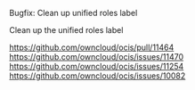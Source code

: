 Bugfix: Clean up unified roles label

Clean up the unified roles label

https://github.com/owncloud/ocis/pull/11464
https://github.com/owncloud/ocis/issues/11470
https://github.com/owncloud/ocis/issues/11254
https://github.com/owncloud/ocis/issues/10082
